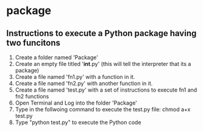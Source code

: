 # package
## Instructions to execute a Python package having two funcitons

1. Create a folder named 'Package'
2. Create an empty file titled '__int__.py' (this will tell the interpreter that its a package)
3. Create a file named 'fn1.py' with a function in it.
4. Create a file named 'fn2.py' with another function in it.
5. Create a file named 'test.py' with a set of instructions to execute fn1 and fn2 functions
6. Open Terminal and Log into the folder 'Package'
7. Type in the follwoing command to execute the test.py file:
chmod a+x test.py
8. Type "python test.py" to execute the Python code
